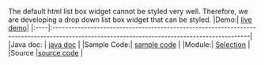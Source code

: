 The default html list box widget cannot be styled very well. Therefore, we are developing a drop down list box widget that can be styled.
|Demo:| [live demo](http://collectionofdemos.appspot.com/demo/com.google.gwt.gen2.demo.dropdownlistbox.DropDownListBoxDemo/DropDownListBoxDemo.html)|
|:----|:--------------------------------------------------------------------------------------------------------------------------------------------|
|Java doc: | [java doc](http://collectionofdemos.appspot.com/javadoc/com/google/gwt/gen2/selection/client/DropDownListBox.html)                          |
|Sample Code:| [sample code](http://code.google.com/p/google-web-toolkit-incubator/source/browse/trunk/src-demo/com/google/gwt/gen2/demo/dropdownlistbox/client/DropDownListBoxDemo.java) |
|Module:| [Selection](http://google-web-toolkit-incubator.googlecode.com/svn/trunk/src/com/google/gwt/gen2/selection/Selection.gwt.xml)               |
|Source |[source code](http://google-web-toolkit-incubator.googlecode.com/svn/trunk/src/com/google/gwt/gen2/selection/client/DropDownListBox.java)    |